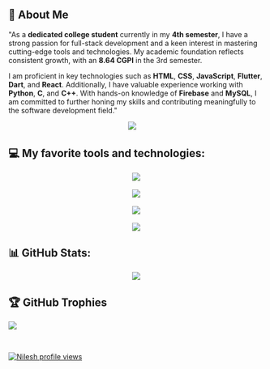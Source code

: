 ## 💫 About Me

<p>
"As a <strong>dedicated college student</strong> currently in my <strong>4th semester</strong>, I have a strong passion for full-stack development and a keen interest in mastering cutting-edge tools and technologies. My academic foundation reflects consistent growth, with an <strong>8.64 CGPI</strong> in the 3rd semester.

I am proficient in key technologies such as <strong>HTML</strong>, <strong>CSS</strong>, <strong>JavaScript</strong>, <strong>Flutter</strong>, <strong>Dart</strong>, and <strong>React</strong>. Additionally, I have valuable experience working with <strong>Python</strong>, <strong>C</strong>, and <strong>C++</strong>. With hands-on knowledge of <strong>Firebase</strong> and <strong>MySQL</strong>, I am committed to further honing my skills and contributing meaningfully to the software development field."
</p>

<p align="center">
  <img src="https://user-images.githubusercontent.com/74038190/212284100-561aa473-3905-4a80-b561-0d28506553ee.gif"></img>
  <a href="https://www.instagram.com/k_nilesh2212/"><img src="https://ziadoua.github.io/m3-Markdown-Badges/badges/Instagram/instagram2.svg" alt=""></a>
  <a href="https://www.linkedin.com/in/knilesh2212/"><img src="https://ziadoua.github.io/m3-Markdown-Badges/badges/LinkedIn/linkedin3.svg" alt=""></a>
  <a href="mailto:knilesh2212@gmail.com"><img src="https://ziadoua.github.io/m3-Markdown-Badges/badges/Mail/mail3.svg" alt=""></a>
  <a href="https://knilesh-82305.web.app/"><img src="https://ziadoua.github.io/m3-Markdown-Badges/badges/MyPortfolio/myportfolio3.svg" alt=""></a>
</p>


## 💻 My favorite tools and technologies:

<p align="center">
  <a href="https://skillicons.dev">
    <img src="https://skillicons.dev/icons?i=windows,linux,apple,androidstudio" /><br><br>
    <img src="https://skillicons.dev/icons?i=html,css,tailwind,bootstrap,js,c,cpp,python" /><br><br>
    <img src="https://skillicons.dev/icons?i=dart,flutter,firebase,nodejs,php,mysql,mongodb" /><br><br>
    <img src="https://skillicons.dev/icons?i=vscode,github,git,obsidian,figma" />
  </a>
</p>

## 📊 GitHub Stats:

<div align="center">
<!--  <img src="https://github-readme-stats.vercel.app/api/top-langs?username=knilesh2212&locale=en&hide_title=false&layout=compact&card_width=320&langs_count=5&theme=dracula&hide_border=false&order=2" height="150" alt="languages graph"  /> -->

 <img src="https://github-readme-stats.vercel.app/api/top-langs/?username=Knilesh2212&theme=github_dark_dimmed&layout=donut"></img>

<!--<img src="https://github-readme-stats.vercel.app/api?username=knilesh2212&hide_title=false&hide_rank=false&show_icons=true&include_all_commits=true&count_private=true&disable_animations=false&theme=dracula&locale=en&hide_border=false&order=1" height="150" alt="stats graph"  />-->
</div>

<!---
## 🌐 Socials:

<div align="4">
  <a href="https://www.linkedin.com/in/knilesh2212/" target="_blank">
    <img src="https://raw.githubusercontent.com/maurodesouza/profile-readme-generator/master/src/assets/icons/social/linkedin/default.svg" width="52" height="40" alt="linkedin logo" />
  </a>
  <img width="4" />
  <a href="https://wa.me/qr/IGCRZMEZHJVIE1" target="_blank">
    <img src="https://raw.githubusercontent.com/maurodesouza/profile-readme-generator/master/src/assets/icons/social/whatsapp/default.svg" width="52" height="40" alt="whatsapp logo" />
  </a>
  <img width="4" />
  <a href="mailto:knilesh2212@gmail.com">
    <img src="https://raw.githubusercontent.com/maurodesouza/profile-readme-generator/master/src/assets/icons/social/gmail/default.svg" width="52" height="40" alt="gmail logo" />
  </a>
  <img width="4" />
  <a href="https://twitter.com/knilesh2212" target="_blank">
    <img src="https://raw.githubusercontent.com/maurodesouza/profile-readme-generator/master/src/assets/icons/social/twitter/default.svg" width="52" height="40" alt="twitter logo" />
  </a>
  <img width="4" />
  <a href="https://www.instagram.com/k_nilesh2212/" target="_blank">
    <img src="https://raw.githubusercontent.com/maurodesouza/profile-readme-generator/master/src/assets/icons/social/instagram/default.svg" width="52" height="40" alt="instagram logo" />
  </a>
</div>
-->

## 🏆 GitHub Trophies
![](https://github-profile-trophy.vercel.app/?username=knilesh2212&theme=radical&no-frame=true&no-bg=false&margin-w=4)

<br>

[![Nilesh profile views](https://u8views.com/api/v1/github/profiles/152467365/views/day-week-month-total-count.svg)](https://u8views.com/github/knilesh2212)

